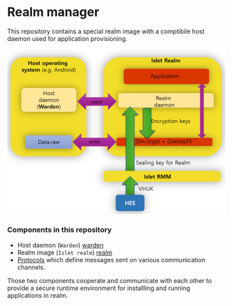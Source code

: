 # Realm manager

This repository contains a special realm image with a comptibile host daemon used for application provisioning.

![](./doc/arch.png)

### Components in this repository
* Host daemon (`Warden`) [warden](./warden)
* Realm image (`Islet realm`) [realm](./realm)
* [Protocols](./protocol) which define messages sent on various communication channels.

Those two components cooperate and communicate with each other to provide a secure runtime environment for installling and running applications in realm.
